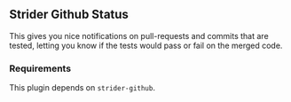 ## Strider Github Status

This gives you nice notifications on pull-requests and commits that are tested, letting you know if the tests would pass or fail on the merged code.

### Requirements

This plugin depends on `strider-github`.
